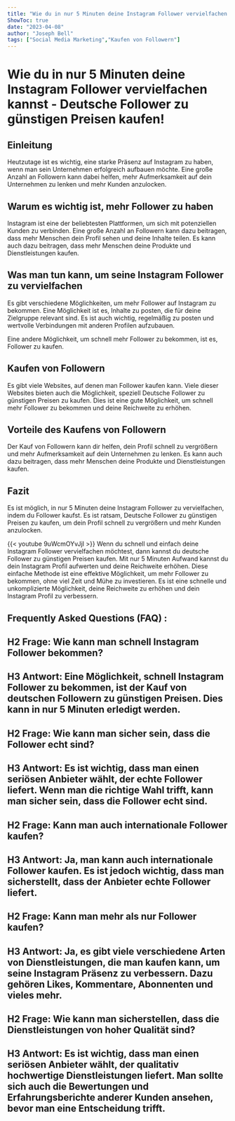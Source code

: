 ```yaml
---
title: "Wie du in nur 5 Minuten deine Instagram Follower vervielfachen kannst - Deutsche Follower zu günstigen Preisen kaufen!"
ShowToc: true 
date: "2023-04-08"
author: "Joseph Bell" 
tags: ["Social Media Marketing","Kaufen von Followern"]
---
```

# Wie du in nur 5 Minuten deine Instagram Follower vervielfachen kannst - Deutsche Follower zu günstigen Preisen kaufen!

## Einleitung

Heutzutage ist es wichtig, eine starke Präsenz auf Instagram zu haben, wenn man sein Unternehmen erfolgreich aufbauen möchte. Eine große Anzahl an Followern kann dabei helfen, mehr Aufmerksamkeit auf dein Unternehmen zu lenken und mehr Kunden anzulocken.

## Warum es wichtig ist, mehr Follower zu haben

Instagram ist eine der beliebtesten Plattformen, um sich mit potenziellen Kunden zu verbinden. Eine große Anzahl an Followern kann dazu beitragen, dass mehr Menschen dein Profil sehen und deine Inhalte teilen. Es kann auch dazu beitragen, dass mehr Menschen deine Produkte und Dienstleistungen kaufen.

## Was man tun kann, um seine Instagram Follower zu vervielfachen

Es gibt verschiedene Möglichkeiten, um mehr Follower auf Instagram zu bekommen. Eine Möglichkeit ist es, Inhalte zu posten, die für deine Zielgruppe relevant sind. Es ist auch wichtig, regelmäßig zu posten und wertvolle Verbindungen mit anderen Profilen aufzubauen.

Eine andere Möglichkeit, um schnell mehr Follower zu bekommen, ist es, Follower zu kaufen.

## Kaufen von Followern

Es gibt viele Websites, auf denen man Follower kaufen kann. Viele dieser Websites bieten auch die Möglichkeit, speziell Deutsche Follower zu günstigen Preisen zu kaufen. Dies ist eine gute Möglichkeit, um schnell mehr Follower zu bekommen und deine Reichweite zu erhöhen.

## Vorteile des Kaufens von Followern

Der Kauf von Followern kann dir helfen, dein Profil schnell zu vergrößern und mehr Aufmerksamkeit auf dein Unternehmen zu lenken. Es kann auch dazu beitragen, dass mehr Menschen deine Produkte und Dienstleistungen kaufen.

## Fazit

Es ist möglich, in nur 5 Minuten deine Instagram Follower zu vervielfachen, indem du Follower kaufst. Es ist ratsam, Deutsche Follower zu günstigen Preisen zu kaufen, um dein Profil schnell zu vergrößern und mehr Kunden anzulocken.

{{< youtube 9uWcmOYvJjI >}} 
Wenn du schnell und einfach deine Instagram Follower vervielfachen möchtest, dann kannst du deutsche Follower zu günstigen Preisen kaufen. Mit nur 5 Minuten Aufwand kannst du dein Instagram Profil aufwerten und deine Reichweite erhöhen. Diese einfache Methode ist eine effektive Möglichkeit, um mehr Follower zu bekommen, ohne viel Zeit und Mühe zu investieren. Es ist eine schnelle und unkomplizierte Möglichkeit, deine Reichweite zu erhöhen und dein Instagram Profil zu verbessern.

## Frequently Asked Questions (FAQ) :
## H2 Frage: Wie kann man schnell Instagram Follower bekommen?

## H3 Antwort: Eine Möglichkeit, schnell Instagram Follower zu bekommen, ist der Kauf von deutschen Followern zu günstigen Preisen. Dies kann in nur 5 Minuten erledigt werden.

## H2 Frage: Wie kann man sicher sein, dass die Follower echt sind?

## H3 Antwort: Es ist wichtig, dass man einen seriösen Anbieter wählt, der echte Follower liefert. Wenn man die richtige Wahl trifft, kann man sicher sein, dass die Follower echt sind.

## H2 Frage: Kann man auch internationale Follower kaufen?

## H3 Antwort: Ja, man kann auch internationale Follower kaufen. Es ist jedoch wichtig, dass man sicherstellt, dass der Anbieter echte Follower liefert.

## H2 Frage: Kann man mehr als nur Follower kaufen?

## H3 Antwort: Ja, es gibt viele verschiedene Arten von Dienstleistungen, die man kaufen kann, um seine Instagram Präsenz zu verbessern. Dazu gehören Likes, Kommentare, Abonnenten und vieles mehr.

## H2 Frage: Wie kann man sicherstellen, dass die Dienstleistungen von hoher Qualität sind?

## H3 Antwort: Es ist wichtig, dass man einen seriösen Anbieter wählt, der qualitativ hochwertige Dienstleistungen liefert. Man sollte sich auch die Bewertungen und Erfahrungsberichte anderer Kunden ansehen, bevor man eine Entscheidung trifft.


